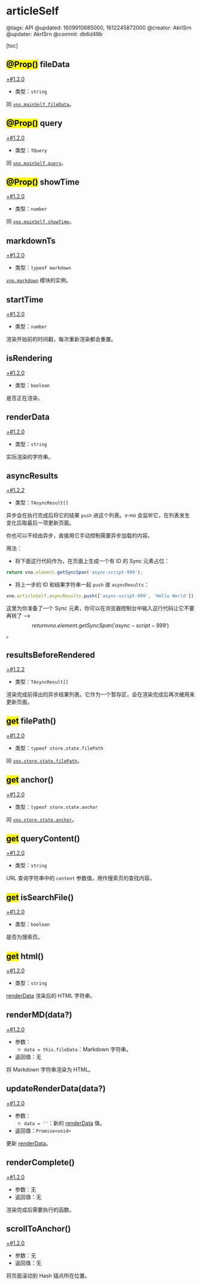 # articleSelf

@tags: API
@updated: 1609910685000, 1612245872000
@creator: AkrISrn
@updater: AkrISrn
@commit: db6d49b

[toc]

## <mark>@Prop()</mark> fileData

[+#1.2.0](/zh/snippets/version-when-last-update.md)

- 类型：`string`

同 [`vno.mainSelf.fileData`](/zh/api/mainSelf.md "#h2-2")。

## <mark>@Prop()</mark> query

[+#1.2.0](/zh/snippets/version-when-last-update.md)

- 类型：`TQuery`

同 [`vno.mainSelf.query`](/zh/api/mainSelf.md "#h2-28")。

## <mark>@Prop()</mark> showTime

[+#1.2.0](/zh/snippets/version-when-last-update.md)

- 类型：`number`

同 [`vno.mainSelf.showTime`](/zh/api/mainSelf.md "#h2-16")。

## markdownTs

[+#1.2.0](/zh/snippets/version-when-last-update.md)

- 类型：`typeof markdown`

[`vno.markdown`](/zh/api/markdown.md "#") 模块的实例。

## startTime

[+#1.2.0](/zh/snippets/version-when-last-update.md)

- 类型：`number`

渲染开始前的时间戳，每次重新渲染都会重置。

## isRendering

[+#1.2.0](/zh/snippets/version-when-last-update.md)

- 类型：`boolean`

是否正在渲染。

## renderData

[+#1.2.0](/zh/snippets/version-when-last-update.md)

- 类型：`string`

实际渲染的字符串。

## asyncResults

[+#1.2.2](/zh/snippets/version-when-last-update.md)

- 类型：`TAsyncResult[]`

异步[](/zh/docs/inline-script.md "#")会在执行完成后将它的结果 `push` 进这个列表。v-no 会监听它，在列表发生变化后取最后一项更新页面。

你也可以不经由异步[](/zh/docs/inline-script.md "#")，直接用它手动控制需要异步加载的内容。

用法：

- 将下面这行代码作为[](/zh/docs/inline-script.md "#")，在页面上生成一个有 ID 的 Sync 元素占位：

```js
return vno.element.getSyncSpan('async-script-999');
```

- 将上一步的 ID 和结果字符串一起 `push` 进 `asyncResults`：

```js
vno.articleSelf.asyncResults.push(['async-script-999', 'Hello World']);
```

这里为你准备了一个 Sync 元素，你可以在浏览器控制台中输入这行代码让它不要再转了 --> $$ return vno.element.getSyncSpan('async-script-999') $$。

## resultsBeforeRendered

[+#1.2.2](/zh/snippets/version-when-last-update.md)

- 类型：`TAsyncResult[]`

渲染完成前得出的异步结果列表。它作为一个暂存区，会在渲染完成后再次被用来更新页面。

## <mark>get</mark> filePath()

[+#1.2.0](/zh/snippets/version-when-last-update.md)

- 类型：`typeof store.state.filePath`

同 [`vno.store.state.filePath`](/zh/api/store.md "#h2-1")。

## <mark>get</mark> anchor()

[+#1.2.0](/zh/snippets/version-when-last-update.md)

- 类型：`typeof store.state.anchor`

同 [`vno.store.state.anchor`](/zh/api/store.md "#h2-1")。

## <mark>get</mark> queryContent()

[+#1.2.0](/zh/snippets/version-when-last-update.md)

- 类型：`string`

URL 查询字符串中的 `content` 参数值，用作搜索页的查找内容。

## <mark>get</mark> isSearchFile()

[+#1.2.0](/zh/snippets/version-when-last-update.md)

- 类型：`boolean`

是否为搜索页。

## <mark>get</mark> html()

[+#1.2.0](/zh/snippets/version-when-last-update.md)

- 类型：`string`

[renderData](/zh/api/articleSelf.md "#h2-7") 渲染后的 HTML 字符串。

## renderMD(data?)

[+#1.2.0](/zh/snippets/version-when-last-update.md)

- 参数：
    - `data = this.fileData`：Markdown 字符串。
- 返回值：无

将 Markdown 字符串渲染为 HTML。

## updateRenderData(data?)

[+#1.2.0](/zh/snippets/version-when-last-update.md)

- 参数：
    - `data = ''`：新的 [renderData](/zh/api/articleSelf.md "#h2-7") 值。
- 返回值：`Promise<void>`

更新 [renderData](/zh/api/articleSelf.md "#h2-7")。

## renderComplete()

[+#1.2.0](/zh/snippets/version-when-last-update.md)

- 参数：无
- 返回值：无

渲染完成后需要执行的函数。

## scrollToAnchor()

[+#1.2.0](/zh/snippets/version-when-last-update.md)

- 参数：无
- 返回值：无

将页面滚动到 Hash 锚点所在位置。
